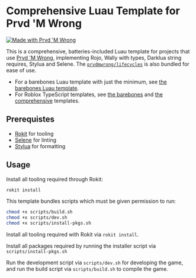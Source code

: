 # Comprehensive Luau Template for Prvd 'M Wrong

[![Made with Prvd 'M Wrong](https://img.shields.io/badge/Made_with-Prvd_'M_Wrong-D15500?logo=data%3Aimage%2Fpng%3Bbase64%2CiVBORw0KGgoAAAANSUhEUgAAAEAAAABACAYAAACqaXHeAAAACXBIWXMAAAsTAAALEwEAmpwYAAAAAXNSR0IArs4c6QAAAARnQU1BAACxjwv8YQUAAAMwSURBVHgB7ZqBddsgEIZ%2FdQJngpIJkmygTFBvUHeCZoPYEzSdIM0EbSeIMkHUCUQ2UCcgdwZsPVmRQEK2bPO9dw8%2FCQwcd3CAgEgkEolEIpHIeZIgIEqplJLvJJzOzOOcpCSRJG%2Fmd27eySRJZKX8zJRjuSa5Mqmw%2BU3Zn9VyB4caLkie1X75gSlADbkmKdRhKEgEBjDIBUzlz9ia6CGQJLd9XWKoAgoctvOWnBRwgx58Qk%2Bo8%2FeYRucZdsMletDLAozpF5geN2QJuU%2BBvhZwj2nivTJ4W8CER9%2FCE2LmmrmPBaSYNnOfzH0sYCoz%2F0dwpHlJVlC6ZPayAKVDXYFpw2H0wjWzrwt4mdcB%2BeKa0csFyAJeoTcnx8CFixs4W4DSO7Vj6TyzcMnk4wIpjovUJdOOC5iRTqEnuyuTsth9%2BrHA5p9Bt7k0wucRWTVOWCvAdHoBPXmkOH0kyS9SxCqhzrNf%2F8b0l7cxWCtg6oHNmJQ8CR6TX4dmrYAVzpcnOwkuoLe4AucDnyzfbZZBs81dknyFniUzkv%2Fmtz3Wtthlpb40zmryGdsl1CeIsvXltTbU5SNEpT0C2yU9NeVW1PkHzhD0XqCNSiQp0GxptlPZWGf%2BZpDLaoicdBSwIyng5h7SpOsRdN2SerShanEC7e3YWErbMVlTJCgoeYQerRArhMTWnF%2Bw605VrIVUb4RCrVIc%2BHyrP2xSwBw6MDpFLuvu1bQZGmy2E0U2zS07CjAbhVOLDSTJrU%2BBdWygxqMguVP6UpUvNR7UeBSq7%2F0hFVyqcUj3WFdr%2FNG1DHLhVwSG3Kxp8k2hL1pDwkvgRVuGrhMhifDkns%2FHqGtDqwJMICMRlrc91vWvK4PLmeALwpK1vAttBcMswPVPPGn7v9DKnpwCZMfFZds7X0qXq%2FJOBZgGh4oOM7TXxQ0OpXAna3K9F%2FiLMDw55AlV1x%2BEgtdoNZxHx7pmKsxXZwIhUcO%2BAyx8GqSGK3yJ0CgdtxfKn0L1GA0qM1f96vOKJn1vhwX0uRrfIAnsHlhIk%2FJExgEP%2B2He92SoUh%2BH5FfYnggJk8We%2Bmzq8%2Fk8JhKJRCKRSCRyzrwDOoDn2zSYOy8AAAAASUVORK5CYII%3D)
](https://github.com/prvdmwrong/prvdmwrong)

This is a comprehensive, batteries-included Luau template for projects that use
[Prvd 'M Wrong](https://github.com/prvdmwrong/prvdmwrong), implementing Rojo,
Wally with types, Darklua string requires, Stylua and Selene. The
[`prvdmwrong/lifecycles`](https://prvdmwrong.github.io/prvdmwrong/latest/reference/lifecycles)
is also bundled for ease of use.

- For a barebones Luau template with just the minimum, see [the barebones Luau
  template](../luau-barebones).
- For Roblox TypeScript templates, see [the barebones](../rbxts-barebones) and [the
  comprehensive](../rbxts-comprehensive) templates.

## Prerequistes

- [Rokit](https://github.com/rojo-rbx/rokit) for tooling
- [Selene](https://marketplace.visualstudio.com/items?itemName=Kampfkarren.selene-vscode) for linting
- [Stylua](https://marketplace.visualstudio.com/items?itemName=JohnnyMorganz.stylua) for formatting

## Usage

Install all tooling required through Rokit:

```Bash
rokit install
```

This template bundles scripts which must be given permission to run:

```Bash
chmod +x scripts/build.sh
chmod +x scripts/dev.sh
chmod +x scripts/install-pkgs.sh
```

Install all tooling required with Rokit via `rokit install`.

Install all packages required by running the installer script via
`scripts/install-pkgs.sh`

Run the development script via `scripts/dev.sh` for developing the game, and run
the build script via `scripts/build.sh` to compile the game.
